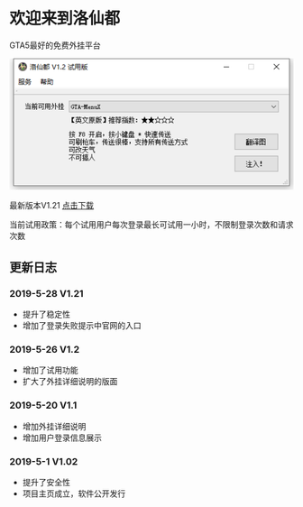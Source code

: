 # 欢迎来到洛仙都
GTA5最好的免费外挂平台

![主界面](mainwindow.png)

最新版本V1.21
[点击下载](//github.com/luoxiandu/luoxiandu.com/releases/download/1.21/release.exe)

当前试用政策：每个试用用户每次登录最长可试用一小时，不限制登录次数和请求次数

## 更新日志
### 2019-5-28 V1.21
- 提升了稳定性
- 增加了登录失败提示中官网的入口
### 2019-5-26 V1.2
- 增加了试用功能
- 扩大了外挂详细说明的版面
### 2019-5-20 V1.1
- 增加外挂详细说明
- 增加用户登录信息展示
### 2019-5-1 V1.02
- 提升了安全性
- 项目主页成立，软件公开发行